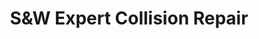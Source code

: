 ---
title: "S&W Expert Collision Repair"
url: /lufkin/sundw-expert-collision-repair/
shop: Autowerkstatt
---
